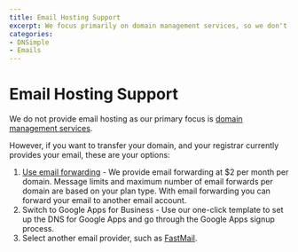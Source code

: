 ```yaml
---
title: Email Hosting Support
excerpt: We focus primarily on domain management services, so we don't provide email hosting. 
categories:
- DNSimple
- Emails
---
```


# Email Hosting Support

We do not provide email hosting as our primary focus is [domain management services](/articles/dnsimple-services).

However, if you want to transfer your domain, and your registrar currently provides your email, these are your options:

1. [Use email forwarding](/articles/email-forwarding) - We provide email forwarding at $2 per month per domain. Message limits and maximum number of email forwards per domain are based on your plan type. With email forwarding you can forward your email to another email account.
1. Switch to Google Apps for Business - Use our one-click template to set up the DNS for Google Apps and go through the Google Apps signup process.
1. Select another email provider, such as [FastMail](https://www.fastmail.fm/).
